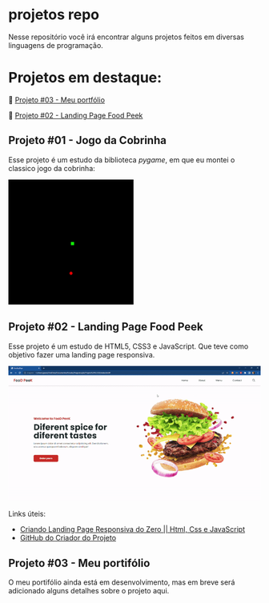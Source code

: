 # projetos repo
Nesse repositório você irá encontrar alguns projetos feitos em diversas linguagens de programação.

# Projetos em destaque:

📌 [Projeto #03 - Meu portfólio](#projeto-03---meu-portifólio)


📌 [Projeto #02 - Landing Page Food Peek](#projeto-02---landing-page-food-peek)

## Projeto #01 - Jogo da Cobrinha
Esse projeto é um estudo da biblioteca *pygame*, em que eu montei o classico jogo da cobrinha:

<img src="resultados/game-snake.gif" width="250">

## Projeto #02 - Landing Page Food Peek
Esse projeto é um estudo de HTML5, CSS3 e JavaScript. Que teve como objetivo fazer uma landing page responsiva.

<img src="resultados/landing-page-foodpeek.gif">

Links úteis:
- [Criando Landing Page Responsiva do Zero || Html, Css e JavaScript](https://www.youtube.com/watch?v=G8rUCF3BY6s&ab_channel=DEVenvolvente)
- [GitHub do Criador do Projeto](https://github.com/DevEnvolvente0190/LandingPage-Responsiva)

## Projeto #03 - Meu portifólio
O meu portifólio ainda está em desenvolvimento, mas em breve será adicionado alguns detalhes sobre o projeto aqui.
